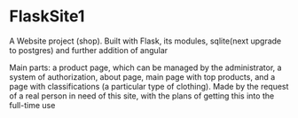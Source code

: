 # FlaskSite1
A Website project (shop). Built with Flask, its modules, sqlite(next upgrade to postgres) and further addition of angular

Main parts: a product page, which can be managed by the administrator, a system of authorization, about page, main page with top products, and a page with classifications (a particular type of clothing). Made by the request of a real person in need of this site, with the  plans of getting this into the full-time use
